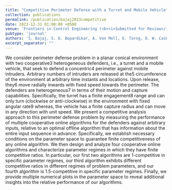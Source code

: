 ```yaml
---
title: "Competitive Perimeter Defense with a Turret and Mobile Vehicle"
collection: publications
permalink: /publication/bajaj2023competitive
date: 2023-12-31 01:00:00 +0500
venue: 'Frontiers in Control Engineering (<b><i>Submitted for Review</i></b>)'
pubtype: 'journal'
authors: 'S. Bajaj, S. D. Bopardikar, A. Von Moll, E. Torng, D. W. Casbeer'
excerpt_separator: ""
---
```

We consider perimeter defense problem in a planar conical environment with two cooperative3 heterogeneous defenders, i.e., a turret and a mobile vehicle, that seek to defend a concentric4 perimeter against mobile intruders. Arbitrary numbers of intruders are released at the5 circumference of the environment at arbitrary time instants and locations. Upon release, they6 move radially inwards with fixed speed towards the perimeter. The defenders are heterogeneous7 in terms of their motion and capture capabilities. Specifically, the turret has a finite engagement8 range and can only turn (clockwise or anti-clockwise) in the environment with fixed angular rate9 whereas, the vehicle has a finite capture radius and can move in any direction with unit speed. We present a competitive analysis approach to this perimeter defense problem by measuring the performance of multiple cooperative online algorithms for the defenders against arbitrary inputs, relative to an optimal offline algorithm that has information about the entire input sequence in advance. Specifically, we establish necessary conditions on the parameter space to guarantee finite competitiveness of any online algorithm. We then design and analyze four cooperative online algorithms and characterize parameter regimes in which they have finite competitive ratios. In particular, our first two algorithms are 1-competitive in specific parameter regimes, our third algorithm exhibits different competitive ratios in different regimes of problem parameters, and our fourth algorithm is 1.5-competitive in specific parameter regimes. Finally, we provide multiple numerical plots in the parameter space to reveal additional insights into the relative performance of our algorithms.
